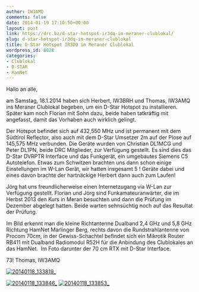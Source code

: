 ```yaml
---
author: IW3AMQ
comments: false
date: 2014-01-19 17:10:50+00:00
layout: post
link: https://drc.bz/d-star-hotspot-ir3dq-im-meraner-clublokal/
slug: d-star-hotspot-ir3dq-im-meraner-clublokal
title: D-Star Hotspot IR3DQ im Meraner Clublokal
wordpress_id: 8028
categories:
- Clublokal
- D-STAR
- HamNet
---
```


Hallo an alle,

am Samstag, 18.1.2014 haben sich Herbert, IW3BRH und Thomas, IW3AMQ ins Meraner Clublokal begeben, um ein D-Star Hotspot zu installieren. Später kam noch Florian mit Sohn dazu, beide haben tatkräftig mit angefasst, damit das Vorhaben auch wirklich gelingt.

Der Hotspot befindet sich auf 432,550 MHz und ist permanent mit dem Südtirol Reflector, also auch mit dem D-Star Umsetzer 2m auf der Plose auf 145,575 MHz verbunden. Die Geräte wurden von Christian DL1MCG und Peter DL1PN, beide DRC Mitglieder, zur Verfügung gestellt. Es sind dies das D-Star DVRPTR Interface und das Funkgerät, ein umgebautes Siemens C5 Autotelefon. Etwas zum Schwitzen brachten uns dann schon einige Einstellungen im W-Lan Gerät, wir hatten insgesamt 5 ! Geräte dabei und eines davon brachte der hartnäckige Herbert dann auch zum Laufen!

Jörg hat uns freundlicherweise einen Internetzugang via W-Lan zur Verfügung gestellt. Florian und Jörg sind Funkamateuranwärter, die im Herbst 2013 den Kurs in Meran besuchten und dann die Prüfung im Dezember abgelegt hatten. Beide warten sehnsüchtig noch auf das Resultat der Prüfung.

Im Bild erkennt man die kleine Richtantenne Dualband 2,4 GHz und 5,8 GHz Richtung HamNet Marlinger Berg, rechts davon die Rundstrahlantenne von Procom 70cm, in der Gewiss-Schachtel befindet sich ein Mikrotik Router RB411 mit Dualband Radiomodul R52H für die Anbindung des Clublokales an das HamNet.  Im Foto darunter der 70 cm RTX mit D-Star Interface.

73! Thomas, IW3AMQ

[![20140118_133819_](https://drc.bz/wp-content/uploads/2014/01/20140118_133819_-e1390151024234.jpg)](https://drc.bz/wp-content/uploads/2014/01/20140118_133819_.jpg)

[![20140118_133846_](https://drc.bz/wp-content/uploads/2014/01/20140118_133846_.jpg)](https://drc.bz/wp-content/uploads/2014/01/20140118_133846_.jpg) [![20140118_133853_](https://drc.bz/wp-content/uploads/2014/01/20140118_133853_.jpg)](https://drc.bz/wp-content/uploads/2014/01/20140118_133853_.jpg)
